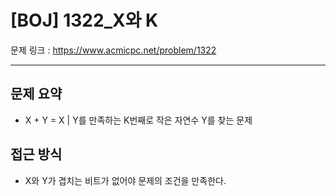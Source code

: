 # [BOJ] 1322_X와 K

문제 링크 : https://www.acmicpc.net/problem/1322

---------------------------
## 문제 요약
  - X + Y = X | Y를 만족하는 K번째로 작은 자연수 Y를 찾는 문제

## 접근 방식
  - X와 Y가 겹치는 비트가 없어야 문제의 조건을 만족한다.
